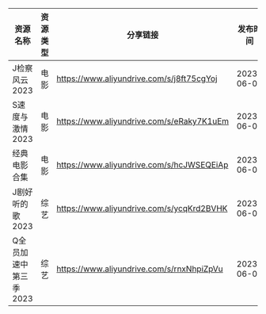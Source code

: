 | 资源名称          | 资源类型 | 分享链接                                      | 发布时间       |
| ------------- | ---- | ----------------------------------------- | ---------- |
| J检察风云2023     | 电影   | https://www.aliyundrive.com/s/j8ft75cgYoj | 2023-06-09 |
| S速度与激情2023    | 电影   | https://www.aliyundrive.com/s/eRaky7K1uEm | 2023-06-09 |
| 经典电影合集        | 电影   | https://www.aliyundrive.com/s/hcJWSEQEiAp | 2023-06-09 |
| J剧好听的歌2023    | 综艺   | https://www.aliyundrive.com/s/ycqKrd2BVHK | 2023-06-09 |
| Q全员加速中第三季2023 | 综艺   | https://www.aliyundrive.com/s/rnxNhpiZpVu | 2023-06-09 |
